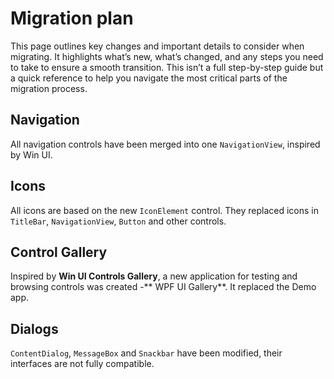 # Migration plan

This page outlines key changes and important details to consider when migrating. It highlights what’s new, what’s changed, and any steps you need to take to ensure a smooth transition. This isn’t a full step-by-step guide but a quick reference to help you navigate the most critical parts of the migration process.

## Navigation

All navigation controls have been merged into one `NavigationView`, inspired by Win UI.

## Icons

All icons are based on the new `IconElement` control. They replaced icons in `TitleBar`, `NavigationView`, `Button` and other controls.

## Control Gallery

Inspired by **Win UI Controls Gallery**, a new application for testing and browsing controls was created -** WPF UI Gallery**. It replaced the Demo app.

## Dialogs

`ContentDialog`, `MessageBox` and `Snackbar` have been modified, their interfaces are not fully compatible.